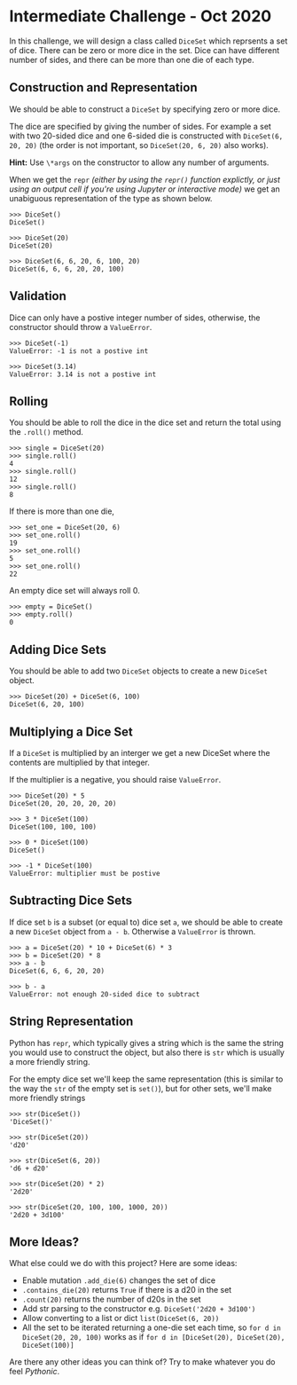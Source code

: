 # Intermediate Challenge - Oct 2020

In this challenge, we will design a class called `DiceSet` which reprsents a set of dice. There can be zero or more dice in the set. Dice can have different number of sides, and there can be more than one die of each type.

## Construction and Representation

We should be able to construct a `DiceSet` by specifying zero or more dice.

The dice are specified by giving the number of sides. For example a set with two 20-sided dice and one 6-sided die is constructed with `DiceSet(6, 20, 20)` (the order is not important, so `DiceSet(20, 6, 20)` also works).

**Hint:** Use `\*args` on the constructor to allow any number of arguments.

When we get the `repr` *(either by using the `repr()` function explictly, or just using an output cell if you're using Jupyter or interactive mode)* we get an unabiguous representation of the type as shown below.

    >>> DiceSet()
    DiceSet()

    >>> DiceSet(20)
    DiceSet(20)
    
    >>> DiceSet(6, 6, 20, 6, 100, 20)
    DiceSet(6, 6, 6, 20, 20, 100)

## Validation

Dice can only have a postive integer number of sides, otherwise, the constructor should throw a `ValueError`.

    >>> DiceSet(-1)
    ValueError: -1 is not a postive int
    
    >>> DiceSet(3.14)
    ValueError: 3.14 is not a postive int

## Rolling

You should be able to roll the dice in the dice set and return the total using the `.roll()` method.

    >>> single = DiceSet(20)
    >>> single.roll()
    4
    >>> single.roll()
    12
    >>> single.roll()
    8
    
If there is more than one die, 

    >>> set_one = DiceSet(20, 6)
    >>> set_one.roll()
    19
    >>> set_one.roll()
    5
    >>> set_one.roll()
    22

An empty dice set will always roll 0.

    >>> empty = DiceSet()
    >>> empty.roll()
    0

## Adding Dice Sets

You should be able to add two `DiceSet` objects to create a new `DiceSet` object.

    >>> DiceSet(20) + DiceSet(6, 100)
    DiceSet(6, 20, 100)

## Multiplying a Dice Set

If a `DiceSet` is multiplied by an interger we get a new DiceSet where the contents are multiplied by that integer.

If the multiplier is a negative, you should raise `ValueError`.

    >>> DiceSet(20) * 5
    DiceSet(20, 20, 20, 20, 20)

    >>> 3 * DiceSet(100)
    DiceSet(100, 100, 100)

    >>> 0 * DiceSet(100)
    DiceSet()

    >>> -1 * DiceSet(100)
    ValueError: multiplier must be postive

## Subtracting Dice Sets

If dice set `b` is a subset (or equal to) dice set `a`, we should be able to create a new `DiceSet` object from `a - b`. Otherwise a `ValueError` is thrown.

    >>> a = DiceSet(20) * 10 + DiceSet(6) * 3
    >>> b = DiceSet(20) * 8
    >>> a - b
    DiceSet(6, 6, 6, 20, 20)

    >>> b - a
    ValueError: not enough 20-sided dice to subtract
    
## String Representation

Python has `repr`, which typically gives a string which is the same the string you would use to construct the object, but also there is `str` which is usually a more friendly string.

For the empty dice set we'll keep the same representation (this is similar to the way the `str` of the empty set is `set()`), but for other sets, we'll make more friendly strings

    >>> str(DiceSet())
    'DiceSet()'

    >>> str(DiceSet(20))
    'd20'
    
    >>> str(DiceSet(6, 20))
    'd6 + d20'

    >>> str(DiceSet(20) * 2)
    '2d20'
    
    >>> str(DiceSet(20, 100, 100, 1000, 20))
    '2d20 + 3d100'

## More Ideas?

What else could we do with this project? Here are some ideas:

- Enable mutation `.add_die(6)` changes the set of dice
- `.contains_die(20)` returns `True` if there is a d20 in the set
- `.count(20)` returns the number of d20s in the set
- Add str parsing to the constructor e.g. `DiceSet('2d20 + 3d100')`
- Allow converting to a list or dict `list(DiceSet(6, 20))`
- All the set to be iterated returning a one-die set each time, so `for d in DiceSet(20, 20, 100)` works as if `for d in [DiceSet(20), DiceSet(20), DiceSet(100)]`

Are there any other ideas you can think of? Try to make whatever you do feel *Pythonic*.
